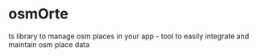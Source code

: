 # osmOrte
ts library to manage osm places in your app - tool to easily integrate and maintain osm place data
